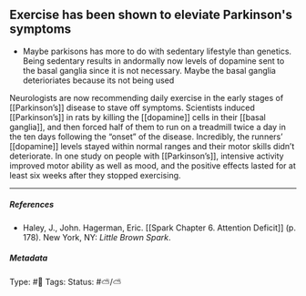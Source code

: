 ## Exercise has been shown to eleviate Parkinson's symptoms  # 

- Maybe parkisons has more to do with sedentary lifestyle than genetics. Being sedentary results in andormally now levels of dopamine sent to the basal ganglia since it is not necessary. Maybe the basal ganglia deterioriates because its not being used

Neurologists are now recommending daily exercise in the early stages of [[Parkinson’s]] disease to stave off symptoms. Scientists induced [[Parkinson’s]] in rats by killing the [[dopamine]] cells in their [[basal ganglia]], and then forced half of them to run on a treadmill twice a day in the ten days following the “onset” of the disease. Incredibly, the runners’ [[dopamine]] levels stayed within normal ranges and their motor skills didn’t deteriorate. In one study on people with [[Parkinson’s]], intensive activity improved motor ability as well as mood, and the positive effects lasted for at least six weeks after they stopped exercising.

___

##### References

- Haley, J., John. Hagerman, Eric. [[Spark Chapter 6. Attention Deficit]] (p. 178). New York, NY: _Little Brown Spark_.

##### Metadata

Type: #🔴 
Tags:
Status: #⛅️/⛅️